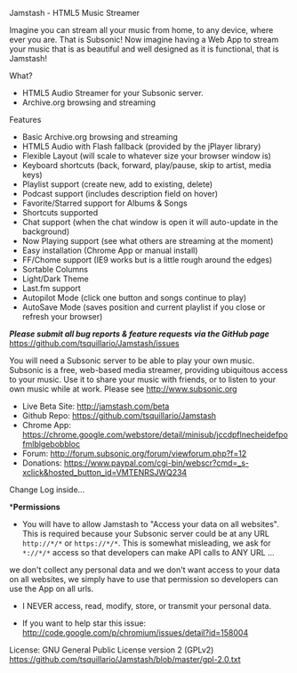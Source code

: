 Jamstash - HTML5 Music Streamer

Imagine you can stream all your music from home, to any device, where ever you are. That is Subsonic! Now imagine having a Web App to stream your music that is as beautiful and well designed as it is functional, that is Jamstash!

What?
* HTML5 Audio Streamer for your Subsonic server. 
* Archive.org browsing and streaming

Features
* Basic Archive.org browsing and streaming
* HTML5 Audio with Flash fallback (provided by the jPlayer library)
* Flexible Layout (will scale to whatever size your browser window is)
* Keyboard shortcuts (back, forward, play/pause, skip to artist, media keys)
* Playlist support (create new, add to existing, delete)
* Podcast support (includes description field on hover)
* Favorite/Starred support for Albums & Songs
* Shortcuts supported
* Chat support (when the chat window is open it will auto-update in the background)
* Now Playing support (see what others are streaming at the moment)
* Easy installation (Chrome App or manual install)
* FF/Chome support (IE9 works but is a little rough around the edges)
* Sortable Columns
* Light/Dark Theme
* Last.fm support
* Autopilot Mode (click one button and songs continue to play)
* AutoSave Mode (saves position and current playlist if you close or refresh your browser)

***Please submit all bug reports & feature requests via the GitHub page***
https://github.com/tsquillario/Jamstash/issues

You will need a Subsonic server to be able to play your own music. Subsonic is a free, web-based media streamer, providing ubiquitous access to your music. Use it to share your music with friends, or to listen to your own music while at work. Please see http://www.subsonic.org

* Live Beta Site: http://jamstash.com/beta
* Github Repo: https://github.com/tsquillario/Jamstash
* Chrome App: https://chrome.google.com/webstore/detail/minisub/jccdpflnecheidefpofmlblgebobbloc
* Forum: http://forum.subsonic.org/forum/viewforum.php?f=12
* Donations: https://www.paypal.com/cgi-bin/webscr?cmd=_s-xclick&hosted_button_id=VMTENRSJWQ234

Change Log inside...

***Permissions**

* You will have to allow Jamstash to "Access your data on all websites". This is required because your Subsonic server could be at any URL `http://*/*` or `https://*/*`. This is somewhat misleading, we ask for `*://*/*` access so that developers can make API calls to ANY URL ...

we don't collect any personal data and we don't want access to your data on all websites, we simply have to use that permission so developers can use the App on all urls.

* I NEVER access, read, modify, store, or transmit your personal data.

* If you want to help star this issue: http://code.google.com/p/chromium/issues/detail?id=158004

License: GNU General Public License version 2 (GPLv2)
https://github.com/tsquillario/Jamstash/blob/master/gpl-2.0.txt

